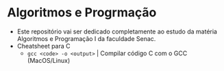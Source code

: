 # Algoritmos e Progrmação
- Este repositório vai ser dedicado completamente ao estudo da matéria Algoritmos e Programação I da faculdade Senac.
- Cheatsheet para C
  - ```gcc <code> -o <output>``` | Compilar código C com o GCC (MacOS/Linux)
